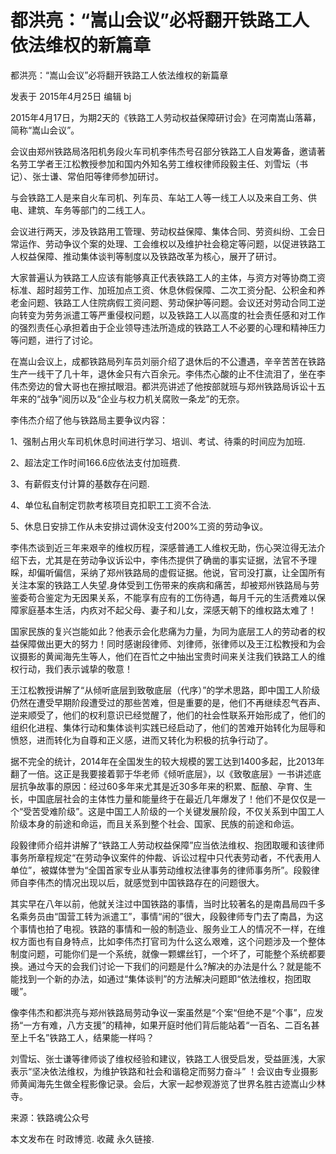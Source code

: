 # 都洪亮：“嵩山会议”必将翻开铁路工人依法维权的新篇章

都洪亮：“嵩山会议”必将翻开铁路工人依法维权的新篇章

发表于 2015年4月25日 编辑 bj

2015年4月17日，为期2天的《铁路工人劳动权益保障研讨会》在河南嵩山落幕，简称“嵩山会议”。

会议由郑州铁路局洛阳机务段火车司机李伟杰号召部分铁路工人自发筹备，邀请著名劳工学者王江松教授参加和国内外知名劳工维权律师段毅主任、刘雪坛（书记）、张士谦、常伯阳等律师参加研讨。

与会铁路工人是来自火车司机、列车员、车站工人等一线工人以及来自工务、供电、建筑、车务等部门的二线工人。

会议进行两天，涉及铁路用工管理、劳动权益保障、集体合同、劳资纠纷、工会日常运作、劳动争议个案的处理、工会维权以及维护社会稳定等问题，以促进铁路工人权益保障、推动集体谈判等制度以及铁路改革为核心，展开了研讨。

大家普遍认为铁路工人应该有能够真正代表铁路工人的主体，与资方对等协商工资标准、超时超劳工作、加班加点工资、休息休假保障、二次工资分配、公积金和养老金问题、铁路工人住院病假工资问题、劳动保护等问题。会议还对劳动合同工逆向转变为劳务派遣工等严重侵权问题，以及铁路工人以高度的社会责任感和对工作的强烈责任心承担着由于企业领导违法所造成的铁路工人不必要的心理和精神压力等问题，进行了讨论。

在嵩山会议上，成都铁路局列车员刘丽介绍了退休后的不公遭遇，辛辛苦苦在铁路生产一线干了几十年，退休金只有六百余元。李伟杰心酸的止不住流泪了，坐在李伟杰旁边的曾大哥也在擦拭眼泪。都洪亮讲述了他按部就班与郑州铁路局诉讼十五年来的“战争”阅历以及“企业与权力机关腐败一条龙”的无奈。

李伟杰介绍了他与铁路局主要争议内容：

1、强制占用火车司机休息时间进行学习、培训、考试、待乘的时间应为加班.

2、超法定工作时间166.6应依法支付加班费.

3、有薪假支付计算的基数存在问题.

4、单位私自制定罚款考核项目克扣职工工资不合法.

5、休息日安排工作从未安排过调休没支付200%工资的劳动争议。

李伟杰谈到近三年来艰辛的维权历程，深感普通工人维权无助，伤心哭泣得无法介绍下去，尤其是在劳动争议诉讼中，李伟杰提供了确凿的事实证据，法官不予理睬，却偏听偏信，采纳了郑州铁路局的虚假证据。他说，官司没打赢，让全国所有关注本案的铁路工人失望.身体受到工伤带来的疾病和痛苦，却被郑州铁路局与劳鉴委苟合鉴定为无因果关系，不能享有应有的工伤待遇，每月千元的生活费难以保障家庭基本生活，内疚对不起父母、妻子和儿女，深感天朝下的维权路太难了！

国家民族的复兴岂能如此？他表示会化悲痛为力量，为同为底层工人的劳动者的权益保障做出更大的努力！同时感谢段律师、刘律师，张律师以及王江松教授和为会议摄影的黄闻海先生等人，他们在百忙之中抽出宝贵时间来关注我们铁路工人的维权行动，我们表示诚挚的敬意！

王江松教授讲解了“从倾听底层到致敬底层（代序）”的学术思路，即中国工人阶级仍然在遭受早期阶段遭受过的那些苦难，但是重要的是，他们不再继续忍气吞声、逆来顺受了，他们的权利意识已经觉醒了，他们的社会性联系开始形成了，他们的组织化进程、集体行动和集体谈判实践已经启动了，他们的苦难开始转化为屈辱和愤怒，进而转化为自尊和正义感，进而又转化为积极的抗争行动了。

据不完全的统计，2014年在全国发生的较大规模的罢工达到1400多起，比2013年翻了一倍。这正是我要接着郭于华老师《倾听底层》，以《致敬底层》一书讲述底层抗争故事的原因：经过60多年来尤其是近30多年来的积累、酝酿、孕育、生长，中国底层社会的主体性力量和能量终于在最近几年爆发了！他们不是仅仅是一个“受苦受难阶级”。这是中国工人阶级的一个关键发展阶段，不仅关系到中国工人阶级本身的前途和命运，而且关系到整个社会、国家、民族的前途和命运。

段毅律师介绍并讲解了“铁路工人劳动权益保障”应当依法维权、抱团取暖和该律师事务所章程规定“在劳动争议案件的仲裁、诉讼过程中只代表劳动者，不代表用人单位”，被媒体誉为“全国首家专业从事劳动维权法律事务的律师事务所”。段毅律师自李伟杰的情况出现以后，就感觉到中国铁路存在的问题很大。

其实早在八年以前，他就关注过中国铁路的事情，当时比较著名的是南昌局四千多名乘务员由“国营工转为派遣工”，事情“闹的”很大，段毅律师专门去了南昌，为这个事情也拍了电视。铁路的事情和一般的制造业、服务业工人的情况不一样，在维权方面也有自身特点，比如李伟杰打官司为什么这么艰难，这个问题涉及一个整体制度问题，可能你们是一个系统，就像一颗螺丝钉，一个坏了，可能整个系统都要换。通过今天的会我们讨论一下我们的问题是什么?解决的办法是什么？就是能不能找到一个新的办法，如通过“集体谈判”的方法解决问题即“依法维权，抱团取暖”。

像李伟杰和都洪亮与郑州铁路局劳动争议一案虽然是“个案“但绝不是“个事”，应发扬“一方有难，八方支援”的精神，如果开庭时他们背后能站着“一百名、二百名甚至上千名”铁路工人，结果能一样吗？

刘雪坛、张士谦等律师谈了维权经验和建议，铁路工人很受启发，受益匪浅，大家表示“坚决依法维权，为维护铁路和社会和谐稳定而努力奋斗” ！会议由专业摄影师黄闻海先生做全程影像记录。会后，大家一起参观游览了世界名胜古迹嵩山少林寺。

来源：铁路魂公众号

本文发布在 时政博览. 收藏 永久链接.
